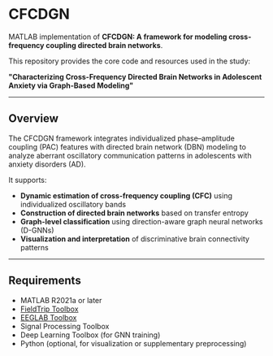 # CFCDGN

MATLAB implementation of **CFCDGN: A framework for modeling cross-frequency coupling directed brain networks**.

This repository provides the core code and resources used in the study:

**"Characterizing Cross-Frequency Directed Brain Networks in Adolescent Anxiety via Graph-Based Modeling"**

---

## Overview

The CFCDGN framework integrates individualized phase–amplitude coupling (PAC) features with directed brain network (DBN) modeling to analyze aberrant oscillatory communication patterns in adolescents with anxiety disorders (AD).

It supports:
- **Dynamic estimation of cross-frequency coupling (CFC)** using individualized oscillatory bands
- **Construction of directed brain networks** based on transfer entropy
- **Graph-level classification** using direction-aware graph neural networks (D-GNNs)
- **Visualization and interpretation** of discriminative brain connectivity patterns

---

## Requirements

- MATLAB R2021a or later
- [FieldTrip Toolbox](https://www.fieldtriptoolbox.org/)
- [EEGLAB Toolbox](https://sccn.ucsd.edu/eeglab/index.php)
- Signal Processing Toolbox
- Deep Learning Toolbox (for GNN training)
- Python (optional, for visualization or supplementary preprocessing)
